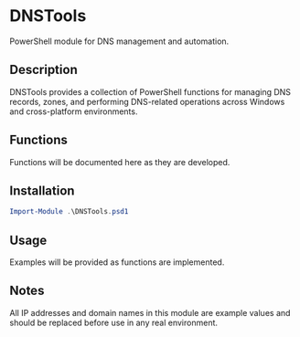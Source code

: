 # DNSTools

PowerShell module for DNS management and automation.

## Description

DNSTools provides a collection of PowerShell functions for managing DNS records, zones, and performing DNS-related operations across Windows and cross-platform environments.

## Functions

Functions will be documented here as they are developed.

## Installation

```powershell
Import-Module .\DNSTools.psd1
```

## Usage

Examples will be provided as functions are implemented.

## Notes

All IP addresses and domain names in this module are example values and should be replaced before use in any real environment.
